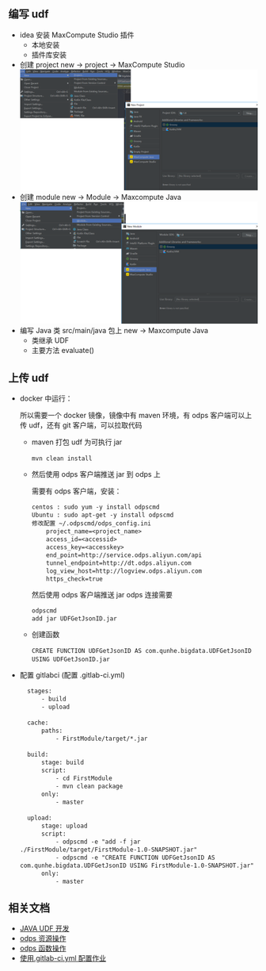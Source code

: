 ## 编写 udf

- idea 安装 MaxCompute Studio 插件
  - 本地安装
  - 插件库安装
- 创建 project
  new -> project -> MaxCompute Studio
  ![创建project](./image/创建项目.png)
- 创建 module
  new -> Module -> Maxcompute Java
  ![创建module](./image/创建模块.png)
- 编写 Java 类
  src/main/java 包上 new -> Maxcompute Java
  - 类继承 UDF
  - 主要方法 evaluate()

## 上传 udf

- docker 中运行：

  所以需要一个 docker 镜像，镜像中有 maven 环境，有 odps 客户端可以上传 udf，还有 git 客户端，可以拉取代码

  - maven 打包 udf 为可执行 jar

    `mvn clean install`

  - 然后使用 odps 客户端推送 jar 到 odps 上

    需要有 odps 客户端，安装：

    ```
    centos : sudo yum -y install odpscmd
    Ubuntu : sudo apt-get -y install odpscmd
    修改配置 ~/.odpscmd/odps_config.ini
        project_name=<project_name>
        access_id=<accessid>
        access_key=<accesskey>
        end_point=http://service.odps.aliyun.com/api
        tunnel_endpoint=http://dt.odps.aliyun.com
        log_view_host=http://logview.odps.aliyun.com
        https_check=true
    ```

    然后使用 odps 客户端推送 jar
    odps 连接需要

    ```
    odpscmd
    add jar UDFGetJsonID.jar
    ```

  - 创建函数

    `CREATE FUNCTION UDFGetJsonID AS com.qunhe.bigdata.UDFGetJsonID USING UDFGetJsonID.jar`

- 配置 gitlabci (配置 .gitlab-ci.yml)

  ```
    stages:
        - build
        - upload

    cache:
        paths:
            - FirstModule/target/*.jar

    build:
        stage: build
        script:
            - cd FirstModule
            - mvn clean package
        only:
            - master

    upload:
        stage: upload
        script:
            - odpscmd -e "add -f jar ./FirstModule/target/FirstModule-1.0-SNAPSHOT.jar"
            - odpscmd -e "CREATE FUNCTION UDFGetJsonID AS com.qunhe.bigdata.UDFGetJsonID USING FirstModule-1.0-SNAPSHOT.jar"
        only:
            - master

  ```

## 相关文档

- [JAVA UDF 开发](https://help.aliyun.com/document_detail/27811.html?spm=a2c4g.11186623.6.569.21e82343E8880r)
- [odps 资源操作](https://help.aliyun.com/document_detail/27831.html)
- [odps 函数操作](https://help.aliyun.com/document_detail/27832.html)
- [使用.gitlab-ci.yml 配置作业](https://gitlab.qunhequnhe.com/help/ci/yaml/README)

